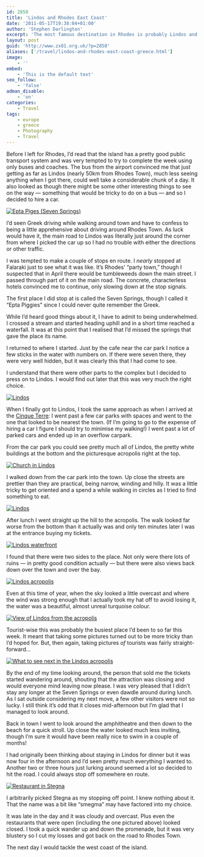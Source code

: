 ```yaml
---
id: 2850
title: 'Lindos and Rhodes East Coast'
date: '2011-05-17T19:38:04+01:00'
author: 'Stephen Darlington'
excerpt: 'The most famous destination in Rhodes is probably Lindos and its acropolis. So while I was there I had to pay it a visit.'
layout: post
guid: 'http://www.zx81.org.uk/?p=2850'
aliases: ['/travel/lindos-and-rhodes-east-coast-greece.html']
image:
    - ''
embed:
    - 'This is the default text'
seo_follow:
    - 'false'
adman_disable:
    - 'on'
categories:
    - Travel
tags:
    - europe
    - greece
    - Photography
    - Travel
---
```


Before I left for Rhodes, I’d read that the island has a pretty good public transport system and was very tempted to try to complete the week using only buses and coaches. The bus from the airport convinced me that just getting as far as Lindos (nearly 50km from Rhodes Town), much less seeing anything when I got there, could well take a considerable chunk of a day. It also looked as though there might be some other interesting things to see on the way — something that would be tricky to do on a bus — and so I decided to hire a car.

[![Epta Piges (Seven Springs)](https://i0.wp.com/farm6.static.flickr.com/5263/5632208629_c9915ced3f.jpg?resize=500%2C333)](http://www.flickr.com/photos/stephendarlington/5632208629/ "Epta Piges (Seven Springs) by stephendarlington, on Flickr")

I’d seen Greek driving while walking around town and have to confess to being a little apprehensive about driving around Rhodes Town. As luck would have it, the main road to Lindos was literally just around the corner from where I picked the car up so I had no trouble with either the directions or other traffic.

I was tempted to make a couple of stops en route. I *nearly* stopped at Falaraki just to see what it was like. It’s Rhodes’ “party town,” though I suspected that in April there would be tumbleweeds down the main street. I passed through part of it on the main road. The concrete, characterless hotels convinced me to continue, only slowing down at the stop signals.

The first place I did stop at is called the Seven Springs, though I called it “Epta Piggies” since I could never quite remember the Greek.

While I’d heard good things about it, I have to admit to being underwhelmed. I crossed a stream and started heading uphill and in a short time reached a waterfall. It was at this point that I realised that I’d missed the springs that gave the place its name.

I returned to where I started. Just by the cafe near the car park I notice a few sticks in the water with numbers on. If there were seven there, they were very well hidden, but it was clearly this that I had come to see.

I understand that there were other parts to the complex but I decided to press on to Lindos. I would find out later that this was very much the right choice.

[![Lindos](https://i0.wp.com/farm6.static.flickr.com/5105/5632209121_d02ff6f66c.jpg?resize=500%2C333)](http://www.flickr.com/photos/stephendarlington/5632209121/ "Lindos by stephendarlington, on Flickr")

When I finally got to Lindos, I took the same approach as when I arrived at the [Cinque Terre](/travel/cinque-terre-tuscany-italy.html): I went past a few car parks with spaces and went to the one that looked to be nearest the town. (If I’m going to go to the expense of hiring a car I figure I should try to minimise my walking!) I went past a lot of parked cars and ended up in an overflow carpark.

From the car park you could see pretty much all of Lindos, the pretty white buildings at the bottom and the picturesque acropolis right at the top.

[![Church in Lindos](https://i0.wp.com/farm6.static.flickr.com/5303/5632209887_9645aa5881.jpg?resize=500%2C333)](http://www.flickr.com/photos/stephendarlington/5632209887/ "Church in Lindos by stephendarlington, on Flickr")

I walked down from the car park into the town. Up close the streets are prettier than they are practical, being narrow, winding and hilly. It was a little tricky to get oriented and a spend a while walking in circles as I tried to find something to eat.

[![Lindos](https://i0.wp.com/farm6.static.flickr.com/5305/5632210637_653bd817a0.jpg?resize=500%2C333)](http://www.flickr.com/photos/stephendarlington/5632210637/ "Lindos by stephendarlington, on Flickr")

After lunch I went straight up the hill to the acropolis. The walk looked far worse from the bottom than it actually was and only ten minutes later I was at the entrance buying my tickets.

[![Lindos waterfront](https://i0.wp.com/farm6.static.flickr.com/5107/5632211291_8e0523baf9.jpg?resize=500%2C333)](http://www.flickr.com/photos/stephendarlington/5632211291/ "Lindos waterfront by stephendarlington, on Flickr")

I found that there were two sides to the place. Not only were there lots of ruins — in pretty good condition actually — but there were also views back down over the town and over the bay.

[![Lindos acropolis](https://i0.wp.com/farm6.static.flickr.com/5307/5632211975_eb7517c9cb.jpg?resize=500%2C333)](http://www.flickr.com/photos/stephendarlington/5632211975/ "Lindos acropolis by stephendarlington, on Flickr")

Even at this time of year, when the sky looked a little overcast and where the wind was strong enough that I actually took my hat off to avoid losing it, the water was a beautiful, almost unreal turquoise colour.

[![View of Lindos from the acropolis](https://i0.wp.com/farm6.static.flickr.com/5186/5632212693_30905ec901.jpg?resize=500%2C333)](http://www.flickr.com/photos/stephendarlington/5632212693/ "View of Lindos from the acropolis by stephendarlington, on Flickr")

Tourist-wise this was probably the busiest place I’d been to so far this week. It meant that taking some pictures turned out to be more tricky than I’d hoped for. But, then again, taking pictures *of* tourists was fairly straight-forward…

[![What to see next in the Lindos acropolis](https://i0.wp.com/farm6.static.flickr.com/5269/5632213263_550ee1749f.jpg?resize=500%2C333)](http://www.flickr.com/photos/stephendarlington/5632213263/ "What to see next in the Lindos acropolis by stephendarlington, on Flickr")

By the end of my time looking around, the person that sold me the tickets started wandering around, shouting that the attraction was closing and would everyone mind leaving now please. I was very pleased that I didn’t stay any longer at the Seven Springs or even dawdle around during lunch. As I sat outside considering my next move, a few other visitors were not so lucky. I still think it’s odd that it closes mid-afternoon but I’m glad that I managed to look around.

Back in town I went to look around the amphitheatre and then down to the beach for a quick stroll. Up close the water looked much less inviting, though I’m sure it would have been really nice to swim in a couple of months!

I had originally been thinking about staying in Lindos for dinner but it was now four in the afternoon and I’d seen pretty much everything I wanted to. Another two or three hours just lurking around seemed a lot so decided to hit the road. I could always stop off somewhere en route.

[![Restaurant in Stegna](https://i0.wp.com/farm6.static.flickr.com/5223/5632796960_ea0f489c09.jpg?resize=500%2C333)](http://www.flickr.com/photos/stephendarlington/5632796960/ "Restaurant in Stegna by stephendarlington, on Flickr")

I arbitrarily picked Stegna as my stopping off point. I knew nothing about it. That the name was a bit like “smegma” may have factored into my choice.

It was late in the day and it was cloudy and overcast. Plus even the restaurants that were open (including the one pictured above) looked closed. I took a quick wander up and down the promenade, but it was very blustery so I cut my losses and got back on the road to Rhodes Town.

The next day I would tackle the west coast of the island.